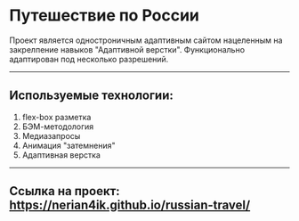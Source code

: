 # Путешествие по России

Проект является одностроничным адаптивным сайтом нацеленным на закрелпение навыков "Адаптивной верстки". Функционально адаптирован под несколько разрешений.
__________________________________________
## Используемые технологии:
1. flex-box разметка
2. БЭМ-методология
3. Медиазапросы
4. Анимация "затемнения"
5. Адаптивная верстка
___________________________________________
## Ссылка на проект: https://nerian4ik.github.io/russian-travel/
